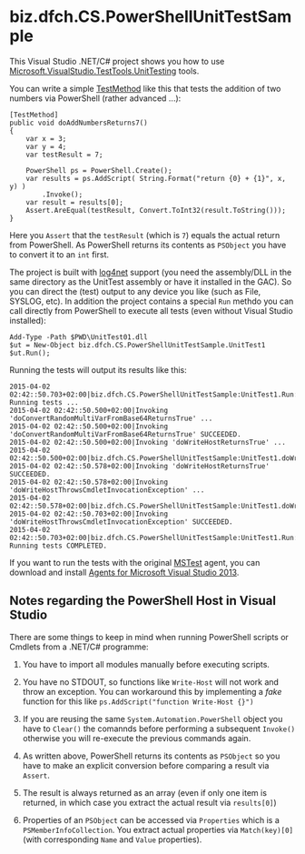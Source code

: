 # biz.dfch.CS.PowerShellUnitTestSample

This Visual Studio .NET/C# project shows you how to use [Microsoft.VisualStudio.TestTools.UnitTesting](https://msdn.microsoft.com/en-us/library/microsoft.visualstudio.testtools.unittesting.aspx) tools.

You can write a simple [TestMethod](https://msdn.microsoft.com/en-us/library/microsoft.visualstudio.testtools.unittesting.testmethodattribute.aspx) like this that tests the addition of two numbers via PowerShell (rather advanced ...):

	[TestMethod]
	public void doAddNumbersReturns7()
	{
		var x = 3;
		var y = 4;
		var testResult = 7;

		PowerShell ps = PowerShell.Create();
		var results = ps.AddScript( String.Format("return {0} + {1}", x, y) )
			.Invoke();
		var result = results[0];
		Assert.AreEqual(testResult, Convert.ToInt32(result.ToString()));
	}

Here you `Assert` that the `testResult` (which is `7`) equals the actual return from PowerShell. As PowerShell returns its contents as `PSObject` you have to convert it to an `int` first.

The project is built with [log4net](http://logging.apache.org/log4net/) support (you need the assembly/DLL in the same directory as the UnitTest assembly or have it installed in the GAC). So you can direct the (test) output to any device you like (such as File, SYSLOG, etc). In addition the project contains a special `Run` methdo you can call directly from PowerShell to execute all tests (even without Visual Studio installed):

	Add-Type -Path $PWD\UnitTest01.dll
	$ut = New-Object biz.dfch.CS.PowerShellUnitTestSample.UnitTest1
	$ut.Run();

Running the tests will output its results like this:

	2015-04-02 02:42::50.703+02:00|biz.dfch.CS.PowerShellUnitTestSample:UnitTest1.Run: Running tests ...
	2015-04-02 02:42::50.500+02:00|Invoking 'doConvertRandomMultiVarFromBase64ReturnsTrue' ...
	2015-04-02 02:42::50.500+02:00|Invoking 'doConvertRandomMultiVarFromBase64ReturnsTrue' SUCCEEDED.
	2015-04-02 02:42::50.500+02:00|Invoking 'doWriteHostReturnsTrue' ...
	2015-04-02 02:42::50.500+02:00|biz.dfch.CS.PowerShellUnitTestSample:UnitTest1.doWriteHostReturnsTrue
	2015-04-02 02:42::50.578+02:00|Invoking 'doWriteHostReturnsTrue' SUCCEEDED.
	2015-04-02 02:42::50.578+02:00|Invoking 'doWriteHostThrowsCmdletInvocationException' ...
	2015-04-02 02:42::50.578+02:00|biz.dfch.CS.PowerShellUnitTestSample:UnitTest1.doWriteHostThrowsCmdletInvocationException
	2015-04-02 02:42::50.703+02:00|Invoking 'doWriteHostThrowsCmdletInvocationException' SUCCEEDED.
	2015-04-02 02:42::50.703+02:00|biz.dfch.CS.PowerShellUnitTestSample:UnitTest1.Run: Running tests COMPLETED.

If you want to run the tests with the original [MSTest](https://msdn.microsoft.com/en-us/library/jj155804.aspx) agent, you can download and install [Agents for Microsoft Visual Studio 2013](https://www.microsoft.com/en-us/download/confirmation.aspx?id=40750).

## Notes regarding the PowerShell Host in Visual Studio

There are some things to keep in mind when running PowerShell scripts or Cmdlets from a .NET/C# programme:

1. You have to import all modules manually before executing scripts.

2. You have no STDOUT, so functions like `Write-Host` will not work and throw an exception. You can workaround this by implementing a *fake* function for this like `ps.AddScript("function Write-Host {}")`

3. If you are reusing the same `System.Automation.PowerShell` object you have to `Clear()` the comannds before performing a subsequent `Invoke()` otherwise you will re-execute the previous commands again.

4. As written above, PowerShell returns its contents as `PSObject` so you have to make an explicit conversion before comparing a result via `Assert`.

5. The result is always returned as an array (even if only one item is returned, in which case you extract the actual result via `results[0]`)

6. Properties of an `PSObject` can be accessed via `Properties` which is a `PSMemberInfoCollection`. You extract actual properties via `Match(key)[0]` (with corresponding `Name` and `Value` properties).
